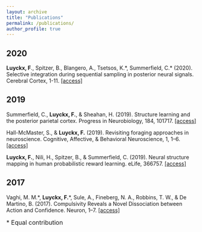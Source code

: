 ```yaml
---
layout: archive
title: "Publications"
permalink: /publications/
author_profile: true
---
```


## 2020

**Luyckx, F**., Spitzer, B., Blangero, A., Tsetsos, K.\*, Summerfield, C.\* (2020). Selective integration during sequential sampling in posterior neural signals. Cerebral Cortex, 1-11. [\[access\]](https://academic.oup.com/cercor/advance-article/doi/10.1093/cercor/bhaa039/5799016?guestAccessKey=638a84bb-403b-4e1b-9d12-91a6b91ac3eb)

## 2019

Summerfield, C., **Luyckx, F.**, & Sheahan, H. (2019). Structure learning and the posterior parietal cortex. Progress in Neurobiology, 184, 101717. [\[access\]](https://reader.elsevier.com/reader/sd/pii/S0301008219303351?token=6236A84627CC104C12B61FE435343DF67632200E9E698E50A97FEC0D6101762896B26AC8F506DC4525E7842947545E9C)

Hall-McMaster, S., & **Luyckx, F.** (2019). Revisiting foraging approaches in neuroscience. Cognitive, Affective, & Behavioral Neuroscience, 1, 1–6. [\[access\]](https://link.springer.com/content/pdf/10.3758/s13415-018-00682-z.pdf)

**Luyckx, F.**, Nili, H., Spitzer, B., & Summerfield, C. (2019). Neural structure mapping in human probabilistic reward learning. eLife, 366757. [\[access\]](https://elifesciences.org/articles/42816)

## 2017

Vaghi, M. M.\*, **Luyckx, F.**\*, Sule, A., Fineberg, N. A., Robbins, T. W., & De Martino, B. (2017). Compulsivity Reveals a Novel Dissociation between Action and Confidence. Neuron, 1–7. [\[access\]](https://reader.elsevier.com/reader/sd/pii/S0896627317308413?token=6692DCD061FC8E4AD67C51371DF7EC54778DECA151029ADCEE9E9EEE58929DDCD9BD6ED13C716AD8A5905867E962BF88)


<font size="+0">* Equal contribution</font>
